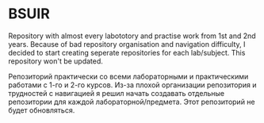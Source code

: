 # BSUIR
Repository with almost every labototory and practise work from 1st and 2nd years. Because of bad repository organisation and navigation difficulty, I decided to start creating seperate repositories for each lab/subject. This repository won't be updated.

Репозиторий практически со всеми лабораторными и практическими работами с 1-го и 2-го курсов. Из-за плохой организации репозитория и трудностей с навигацией я решил начать создавать отдельные репозитории для каждой лабораторной/предмета. Этот репозиторий не будет обновляться.
